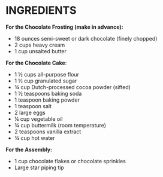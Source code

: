 # INGREDIENTS

__For the Chocolate Frosting (make in advance):__

* 18 ounces semi-sweet or dark chocolate (finely chopped)
* 2 cups heavy cream
* 1 cup unsalted butter


__For the Chocolate Cake__:

* 1 ½ cups all-purpose flour
* 1 ½ cup granulated sugar
* ¾ cup Dutch-processed cocoa powder (sifted)
* 1 ½ teaspoons baking soda
* 1 teaspoon baking powder
* 1 teaspoon salt
* 2 large eggs
* ¼ cup vegetable oil
* ¾ cup buttermilk (room temperature)
* 2 teaspoons vanilla extract
* ¾ cup hot water


__For the Assembly:__

* 1 cup chocolate flakes or chocolate sprinkles
* Large star piping tip